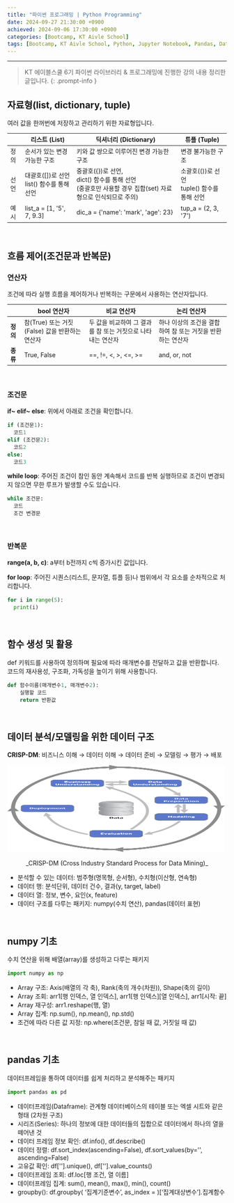 ```yaml
---
title: "파이썬 프로그래밍 | Python Programming"
date: 2024-09-27 21:30:00 +0900
achieved: 2024-09-06 17:30:00 +0900
categories: [Bootcamp, KT Aivle School]
tags: [Bootcamp, KT Aivle School, Python, Jupyter Notebook, Pandas, DataFrame]	
---
```

-------------------------------
> KT 에이블스쿨 6기 파이썬 라이브러리 & 프로그래밍에 진행한 강의 내용 정리한 글입니다. 
{: .prompt-info }


## **자료형(list, dictionary, tuple)**
여러 값을 한꺼번에 저장하고 관리하기 위한 자료형입니다.

|      | 리스트 (List)                                | 딕셔너리 (Dictionary)                                         | 튜플 (Tuple)                             |
|------|----------------------------------------------|------------------------------------------------------------|------------------------------------------|
| 정의 | 순서가 있는 변경 가능한 구조               | 키와 값 쌍으로 이루어진 변경 가능한 구조                    | 변경 불가능한 구조                   |
| 선언 | 대괄호([])로 선언 <br> list() 함수를 통해 선언       | 중괄호({})로 선언,  <br> dict() 함수를 통해 선언 <br> (중괄호만 사용할 경우 집합(set) 자료형으로 인식되므로 주의) | 소괄호(())로 선언 <br> tuple() 함수를 통해 선언  |
| 예시 | list_a = [1, '5', 7, 9.3]                   | dic_a = {'name': 'mark', 'age': 23}                        | tup_a = (2, 3, '7')                     |

&nbsp;

## **흐름 제어(조건문과 반복문)**

### **연산자**
조건에 따라 실행 흐름을 제어하거나 반복하는 구문에서 사용하는 연산자입니다. 

|      | **bool 연산자**                                 | **비교 연산자**                                        | **논리 연산자**                         |
|------|-------------------------------------------------|-------------------------------------------------------|-----------------------------------------|
| **정의** | 참(True) 또는 거짓(False) 값을 반환하는 연산자      | 두 값을 비교하여 그 결과를 참 또는 거짓으로 나타내는 연산자  | 하나 이상의 조건을 결합하여 참 또는 거짓을 반환하는 연산자 |
| **종류** | True, False                                     | ==, !=, <, >, <=, >=                                  | and, or, not                           |

&nbsp;

### **조건문**
**if~ elif~ else**: 위에서 아래로 조건을 확인합니다.

```python
if (조건문1):
  코드1
elif (조건문2):
  코드2
else:
  코드3
```

**while loop**: 주어진 조건이 참인 동안 계속해서 코드를 반복 실행하므로 조건이 변경되지 않으면 무한 루프가 발생할 수도 있습니다. 

```python
while 조건문:
  코드
  조건 변경문 
```

&nbsp;

### **반복문**

**range(a, b, c)**: a부터 b전까지 c씩 증가시킨 값입니다. 

**for loop**: 주어진 시퀀스(리스트, 문자열, 튜플 등)나 범위에서 각 요소를 순차적으로 처리합니다.

```python
for i in range(5):
  print(i)
```
&nbsp;

## **함수 생성 및 활용**
def 키워드를 사용하여 정의하며 필요에 따라 매개변수를 전달하고 값을 반환합니다. <br>
코드의 재사용성, 구조화, 가독성을 높이기 위해 사용합니다. 

```python
def 함수이름(매개변수1, 매개변수2):
    실행할 코드
    return 반환값
```

&nbsp;

## **데이터 분석/모델링을 위한 데이터 구조**
**CRISP-DM**: 비즈니스 이해 → 데이터 이해 → 데이터 준비 → 모델링 → 평가 → 배포

<img src="https://raw.githubusercontent.com/tae2on/tae2on.github.io/main/assets/img/CRISP-DM.png" alt="CRISP-DM" width="500" height="200" />
<p style="text-align: center;">_CRISP-DM (Cross Industry Standard Process for Data Mining)_</p>

- 분석할 수 있는 데이터: 범주형(명목형, 순서형), 수치형(이산형, 연속형)<br>
 - 데이터 행: 분석단위, 데이터 건수, 결과(y, target, label)<br>
- 데이터 열: 정보, 변수, 요인(x, feature)<br>
- 데이터 구조를 다루는 패키지: numpy(수치 연산), pandas(데이터 표현) 

&nbsp;

## **numpy 기초**
수치 연산을 위해 배열(array)를 생성하고 다루는 패키지 

```python
import numpy as np
```
- Array 구조: Axis(배열의 각 축), Rank(축의 개수(차원)), Shape(축의 길이)<br>
- Array 조회: arr1[행 인덱스, 열 인덱스], arr1[행 인덱스][열 인덱스], arr1[시작: 끝]<br>
- Array 재구성: arr1.reshape(행, 열)<br>
- Array 집계: np.sum(), np.mean(), np.std()<br>
- 조건에 따라 다른 값 지정: np.where(조건문, 참일 때 값, 거짓일 때 값)

&nbsp;

## **pandas 기초**
데이터프레임을 통하여 데이터를 쉽게 처리하고 분석해주는 패키지 

```python
import pandas as pd
```
- 데이터프레임(Dataframe): 관계형 데이터베이스의 테이블 또는 엑셀 시트와 같은 형태 (2차원 구조)<br>
- 시리즈(Series): 하나의 정보에 대한 데이터들의 집합으로 데이터에서 하나의 열을 떼어낸 것<br>
- 데이터 프레임 정보 확인: df.info(), df.describe()<br>
- 데이터 정렬: df.sort_index(ascending=False), df.sort_values(by='', ascending=False)<br>
- 고유값 확인: df[''].unique(), df[''].value_counts()<br>
- 데이터프레임 조회: df.loc[행 조건, 열 이름]<br>
- 데이터프레임 집계: sum(), mean(), max(), min(), count()<br>
- groupby(): df.groupby( ‘집계기준변수’, as_index = )[‘집계대상변수’].집계함수


